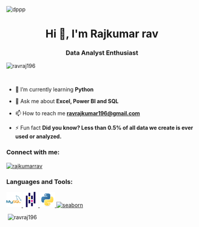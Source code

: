 ![dppp](https://github.com/user-attachments/assets/0fe01c46-a3a1-4ef0-85dc-d6cc1411c194)
<h1 align="center">Hi 👋, I'm Rajkumar rav</h1>
<h3 align="center">Data Analyst Enthusiast</h3>



<p align="left"> <img src="https://komarev.com/ghpvc/?username=ravraj196&label=Profile%20views&color=0e75b6&style=flat" alt="ravraj196" /> </p>

<p align="left"> <a href="https://twitter.com/" target="blank"><img src="https://img.shields.io/twitter/follow/?logo=twitter&style=for-the-badge" alt="" /></a> </p>

- 🌱 I’m currently learning **Python**

- 💬 Ask me about **Excel, Power BI and SQL**

- 📫 How to reach me **ravrajkumar196@gmail.com**

- ⚡ Fun fact **Did you know?   Less than 0.5% of all data we create is ever used or analyzed.**

<h3 align="left">Connect with me:</h3>
<p align="left">
<a href="https://linkedin.com/in/rajkumarrav" target="blank"><img align="center" src="https://raw.githubusercontent.com/rahuldkjain/github-profile-readme-generator/master/src/images/icons/Social/linked-in-alt.svg" alt="rajkumarrav" height="30" width="40" /></a>
</p>

<h3 align="left">Languages and Tools:</h3>
<p align="left"> <a href="https://www.mysql.com/" target="_blank" rel="noreferrer"> <img src="https://raw.githubusercontent.com/devicons/devicon/master/icons/mysql/mysql-original-wordmark.svg" alt="mysql" width="40" height="40"/> </a> <a href="https://pandas.pydata.org/" target="_blank" rel="noreferrer"> <img src="https://raw.githubusercontent.com/devicons/devicon/2ae2a900d2f041da66e950e4d48052658d850630/icons/pandas/pandas-original.svg" alt="pandas" width="40" height="40"/> </a> <a href="https://www.python.org" target="_blank" rel="noreferrer"> <img src="https://raw.githubusercontent.com/devicons/devicon/master/icons/python/python-original.svg" alt="python" width="40" height="40"/> </a> <a href="https://seaborn.pydata.org/" target="_blank" rel="noreferrer"> <img src="https://seaborn.pydata.org/_images/logo-mark-lightbg.svg" alt="seaborn" width="40" height="40"/> </a> </p>



<p>&nbsp;<img align="center" src="https://github-readme-stats.vercel.app/api?username=ravraj196&show_icons=true&locale=en" alt="ravraj196" /></p>


